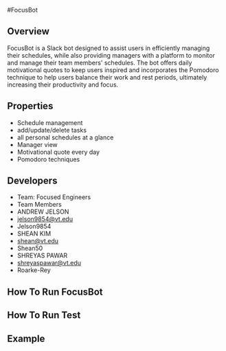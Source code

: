 #FocusBot

## Overview
FocusBot is a Slack bot designed to assist users in efficiently managing their schedules, while also providing managers with a platform to monitor and manage their team members' schedules. The bot offers daily motivational quotes to keep users inspired and incorporates the Pomodoro technique to help users balance their work and rest periods, ultimately increasing their productivity and focus.

## Properties
* Schedule management 
 * add/update/delete tasks
 * all personal schedules at a glance
* Manager view
* Motivational quote every day
* Pomodoro techniques

## Developers
* Team: Focused Engineers
* Team Members
 * ANDREW JELSON
  * jelson9854@vt.edu
  * Jelson9854
 * SHEAN KIM 
  * shean@vt.edu
  * Shean50
 * SHREYAS PAWAR 
  * shreyaspawar@vt.edu
  * Roarke-Rey
 
## How To Run FocusBot
## How To Run Test
## Example
